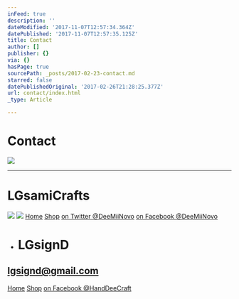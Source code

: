 ```yaml
---
inFeed: true
description: ''
dateModified: '2017-11-07T12:57:34.364Z'
datePublished: '2017-11-07T12:57:35.125Z'
title: Contact
author: []
publisher: {}
via: {}
hasPage: true
sourcePath: _posts/2017-02-23-contact.md
starred: false
datePublishedOriginal: '2017-02-26T21:28:25.377Z'
url: contact/index.html
_type: Article

---
```

# Contact
![](https://the-grid-user-content.s3-us-west-2.amazonaws.com/dba99aef-ae67-481d-a981-6b571bfc1a5b.jpg)

---

# LGsamiCrafts
![](https://the-grid-user-content.s3-us-west-2.amazonaws.com/6fc11ada-d662-457a-a2a4-fb4fae648c0e.png)
![](https://the-grid-user-content.s3-us-west-2.amazonaws.com/68032188-1e3f-47e1-b307-72ea7f80b8b4.jpg)
[Home][0]
[Shop][1]
[on Twitter @DeeMiiNovo][2]
[on Facebook @DeeMiiNovo][3]

* # LGsignD

## **lgsignd@gmail.com**
[Home][4]
[Shop][5]
[on Facebook @HandDeeCraft][6]

[0]: https://thegrid.ai/lgsamicrafts/
[1]: https://thegrid.ai/lgsamicrafts/shopmii
[2]: https://twitter.com/DeeMiiNovo
[3]: https://www.facebook.com/DeeMiiNovo/
[4]: https://thegrid.ai/lgsignd/
[5]: https://www.etsy.com/shop/lgsignd/
[6]: https://www.facebook.com/HandDeeCraft/